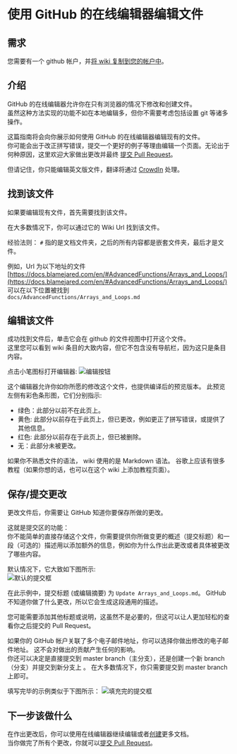# 使用 GitHub 的在线编辑器编辑文件

## 需求

您需要有一个 github 帐户，并[将 wiki 复制到您的帐户中](/Contribute/SetupGithub)。

## 介绍

GitHub 的在线编辑器允许你在只有浏览器的情况下修改和创建文件。  
虽然这种方法实现的功能不如在本地编辑多，但你不需要考虑包括设置 git 等诸多操作。

这篇指南将会向你展示如何使用 GitHub 的在线编辑器编辑现有的文件。  
你可能会出于改正拼写错误，提交一个更好的例子等理由编辑一个页面。无论出于何种原因，这里欢迎大家做出更改并最终 [提交 Pull Request](/Contribute/PullRequest)。

但请记住，你只能编辑英文版文件，翻译将通过 [CrowdIn](https://crowdin.com/project/crafttweaker-documentation/) 处理。

## 找到该文件

如果要编辑现有文件，首先需要找到该文件。

在大多数情况下，你可以通过它的 Wiki Url 找到该文件。

经验法则： ` # ` 指的是文档文件夹，之后的所有内容都是嵌套文件夹，最后才是文件。

例如，Url 为以下地址的文件  
[https://docs.blamejared.com/en/#AdvancedFunctions/Arrays_and_Loops/](https://docs.blamejared.com/en/#AdvancedFunctions/Arrays_and_Loops/)  
可以在以下位置被找到  
`docs/AdvancedFunctions/Arrays_and_Loops.md`

## 编辑该文件

成功找到文件后，单击它会在 github 的文件视图中打开这个文件。  
这里您可以看到 wiki 条目的大致内容，但它不包含没有导航栏，因为这只是条目内容。

点击小笔图标打开编辑器: ![编辑按钮](/Contribute/assets/OnlineEditor_EditButton.png)

这个编辑器允许你如你所愿的修改这个文件，也提供编译后的预览版本。 此预览左侧有彩色条形图，它们分别指示:

- 绿色：此部分以前不在此页上。
- 黄色: 此部分以前存在于此页上，但已更改，例如更正了拼写错误，或提供了其他信息。
- 红色: 此部分以前存在于此页上，但已被删除。
- 无：此部分未被更改。

如果你不熟悉文件的语法， wiki 使用的是 Markdown 语法。 谷歌上应该有很多教程（如果你想的话，也可以在这个 wiki 上添加教程页面）。

## 保存/提交更改

更改文件后，你需要让 GitHub 知道你要保存所做的更改。

这就是提交区的功能：  
你不能简单的直接存储这个文件，你需要提供你所做变更的概述（提交标题）和一段（可选的）描述用以添加额外的信息，例如你为什么作出此更改或者具体被更改了哪些内容。

默认情况下，它大致如下图所示:  
![默认的提交框](/Contribute/assets/OnlineEditor_CommitBox_Default.png)

在此示例中，提交标题 (或编辑摘要) 为 `Update Arrays_and_Loops.md`。 GitHub 不知道你做了什么更改，所以它会生成这段通用的描述。

您可能需要添加其他标题或说明，这虽然不是必要的，但这可以让人更加轻松的查看你之后提交的 Pull Request。

如果你的 GitHub 帐户关联了多个电子邮件地址，你可以选择你做出修改的电子邮件地址。 这不会对做出的贡献产生任何的影响。  
你还可以决定是直接提交到 master branch（主分支），还是创建一个新 branch（分支）并提交到新分支上 。 在大多数情况下，你只需要提交到 master branch 上即可。

填写完毕的示例类似于下图所示： ![填充完的提交框](/Contribute/assets/OnlineEditor_CommitBox_Filled.png)

## 下一步该做什么

在作出更改后，你可以使用在线编辑器继续编辑或者[创建](/Contribute/OnlineEditor_Create)更多文档。  
当你做完了所有个更改，你就可以[提交 Pull Request](/Contribute/PullRequest)。